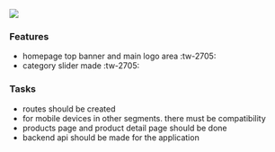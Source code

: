 ![](https://classic-assets.eascdn.net/~assets/646e25baeb5ede1b3e6d0f2a92bc3544)
### Features

- homepage top banner and main logo area :tw-2705:
- category slider made :tw-2705:


### Tasks

- routes should be created
- for mobile devices in other segments. there must be compatibility
- products page and product detail page should be done
- backend api should be made for the application
